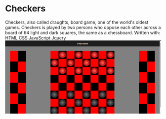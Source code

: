 # Checkers
 
Checkers, also called draughts, board game, one of the world's oldest games. Checkers is played by two persons who oppose each other across a board of 64 light and dark squares, the same as a chessboard.
Written with:
HTML
CSS
JavaScript
Jquery
![Alt text](Pictures\Checkers.png?raw=true "Title")